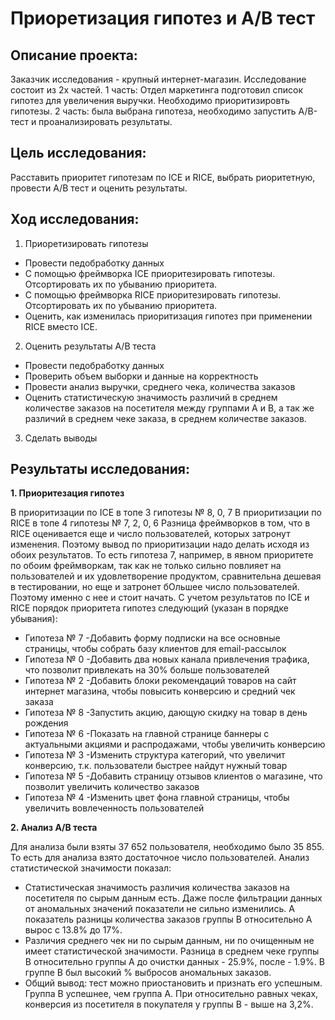 # Приоретизация гипотез и А/В тест
## Описание проекта:
Заказчик исследования - крупный интернет-магазин. Исследование состоит из 2х частей. 1 часть: Отдел маркетинга подготовил список гипотез для увеличения выручки. Необходимо приоритизировть гипотезы. 2 часть: была выбрана гипотеза, необходимо запустить A/B-тест и проанализировать результаты.
## Цель исследования:
Расставить приоритет гипотезам по ICE и RICE, выбрать риоритетную, провести А/В тест и оценить результаты.
## Ход исследования:
1. Приоретизировать гипотезы
- Провести педобработку данных
- С помощью фреймворка ICE приоритезировать гипотезы. Отсортировать их по убыванию приоритета.
- С помощью фреймворка RICE приоритезировать гипотезы. Отсортировать их по убыванию приоритета.
- Оценить, как изменилась приоритизация гипотез при применении RICE вместо ICE.
2. Оценить результаты А/В теста
- Провести педобработку данных
- Проверить объем выборки и данные на корректность
- Провести анализ выручки, среднего чека, количества заказов
- Оценить статистическую значимость различий в среднем количестве заказов на посетителя между группами А и В, а так же различий в среднем чеке заказа, в среднем количестве заказов.
3. Сделать выводы
## Результаты исследования:
**1. Приоритезация гипотез**

В приоритизации по ICE в топе 3 гипотезы № 8, 0, 7 В приоритизации по RICE в топе 4 гипотезы № 7, 2, 0, 6
Разница фреймворков в том, что в RICE оценивается еще и число пользователей, которых затронут изменения. Поэтому вывод по приоритизации надо делать исходя из обоих результатов. То есть гипотеза 7, например, в явном приоритете по обоим фреймворкам, так как не только сильно повлияет на пользователей и их удовлетворение продуктом, сравнительна дешевая в тестировании, но еще и затронет бОльшее число пользователей. Поэтому именно с нее и стоит начать.
С учетом результатов по ICE и RICE порядок приоритета гипотез следующий (указан в порядке убывания):
- Гипотеза № 7 -Добавить форму подписки на все основные страницы, чтобы собрать базу клиентов для email-рассылок
- Гипотеза № 0 -Добавить два новых канала привлечения трафика, что позволит привлекать на 30% больше пользователей
- Гипотеза № 2 -Добавить блоки рекомендаций товаров на сайт интернет магазина, чтобы повысить конверсию и средний чек заказа
- Гипотеза № 8 -Запустить акцию, дающую скидку на товар в день рождения
- Гипотеза № 6 -Показать на главной странице баннеры с актуальными акциями и распродажами, чтобы увеличить конверсию
- Гипотеза № 3 -Изменить структура категорий, что увеличит конверсию, т.к. пользователи быстрее найдут нужный товар
- Гипотеза № 5 -Добавить страницу отзывов клиентов о магазине, что позволит увеличить количество заказов
- Гипотеза № 4 -Изменить цвет фона главной страницы, чтобы увеличить вовлеченность пользователей

**2. Анализ А/В теста** 

Для анализа были взяты 37 652 пользователя, необходимо было 35 855. То есть для анализа взято достаточное число пользователей. Анализ статистической значимости показал: 
- Статистическая значимость различия количества заказов на посетителя по сырым данным есть. Даже после фильтрации данных от аномальных значений показатели не сильно изменились. А показатель разницы количества заказов группы В относительно А вырос с 13.8% до 17%. 
- Различия среднего чек ни по сырым данным, ни по очищенным не имеет статистической значимости. Разница в среднем чеке группы В относительно группы А до очистки данных - 25.9%, после - 1.9%. В группе В был высокий % выбросов аномальных заказов.
- Общий вывод: тест можно приостановить и признать его успешным. Группа В успешнее, чем группа А. При относительно равных чеках, конверсия из посетителя в покупателя у группы В - выше на 3,2%.
